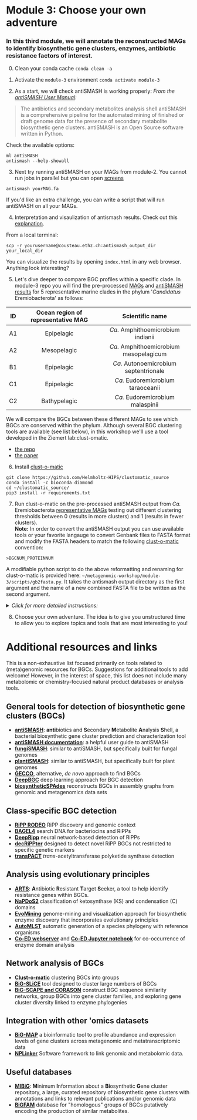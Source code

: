 # Module 3: Choose your own adventure

### In this third module, we will annotate the reconstructed MAGs to identify biosynthetic gene clusters, enzymes, antibiotic resistance factors of interest. 

0. Clean your conda cache
```conda clean -a```

1. Activate the ```module-3``` environment
```conda activate module-3```

2. As a start, we will check antiSMASH is working properly:
*From the [antiSMASH User Manual](https://docs.antismash.secondarymetabolites.org/#):*

>The antibiotics and secondary metabolites analysis shell antiSMASH is a comprehensive pipeline for the automated mining of finished or draft genome data for the presence of secondary metabolite biosynthetic gene clusters. antiSMASH is an Open Source software written in Python.

Check the available options:
```
ml antiSMASH
antismash --help-showall 
```
3. Next try running antiSMASH on your MAGs from module-2. You cannot run jobs in parallel but you can open [screens](https://kb.iu.edu/d/acuy)
```
antismash yourMAG.fa
```
If you'd like an extra challenge, you can write a script that will run antiSMASH on all your MAGs.

4. Interpretation and visaulization of antismash results. Check out this [explanation](https://docs.antismash.secondarymetabolites.org/understanding_output/). 

From a local terminal:
```
scp -r yourusername@cousteau.ethz.ch:antismash_output_dir your_local_dir
```
You can visualize the results by opening ```index.html``` in any web browser. Anything look interesting? 

5. Let's dive deeper to compare BGC profiles within a specific clade. In module-3 repo you will find the pre-processed [MAGs](https://github.com/applied-meta-omics-ethz-2023/metagenomics-workshop/tree/main/module-3/data/eremio_rep_mags) and [antiSMASH results](https://github.com/applied-meta-omics-ethz-2023/metagenomics-workshop/tree/main/module-3/data/eremio_antismash_gbk_output/) for 5 representative marine clades in the phylum '*Candidatus* Eremiobacterota' as follows:

|ID|Ocean region of representative MAG|Scientific name|
|:---:|:------------:|:----------:|
|A1|Epipelagic|*Ca.* Amphithoemicrobium indianii|
|A2|Mesopelagic|*Ca.* Amphithoemicrobium mesopelagicum|
|B1|Epipelagic|*Ca.* Autonoemicrobium septentrionale|
|C1|Epipelagic|*Ca.* Eudoremicrobium taraoceanii|
|C2|Bathypelagic|*Ca.* Eudoremicrobium malaspinii|

We will compare the BGCs between these different MAGs to see which BGCs are conserved within the phylum. Although several BGC clustering tools are available (see list below), in this workshop we'll use a tool developed in the Ziemert lab:clust-omatic.

* [the repo](https://github.com/Helmholtz-HIPS/clustomatic_source)
* [the paper](https://www.nature.com/articles/s41564-022-01110-2)

6. Install [clust-o-matic](https://github.com/Helmholtz-HIPS/clustomatic_source)
```
git clone https://github.com/Helmholtz-HIPS/clustomatic_source
conda install -c bioconda diamond
cd ~/clustomatic_source/
pip3 install -r requirements.txt
```

7. Run clust-o-matic on the pre-processed antiSMASH output from *Ca.* Eremiobacterota [representative MAGs](https://github.com/applied-meta-omics-ethz-2023/metagenomics-workshop/tree/main/module-3/data/eremio_antismash_gbk_output/)  testing out different clustering thresholds between 0 (results in more clusters) and 1 (results in fewer clusters). <br>
**Note:** In order to convert the antiSMASH output you can use available tools or your favorite langauge to convert Genbank files to FASTA format and modify the FASTA headers to match the following [clust-o-matic](https://github.com/Helmholtz-HIPS/clustomatic_source) convention: 
```
>BGCNUM_PROTEINNUM
```
A modifiable python script to do the above reformatting and renaming for clust-o-matic is provided here: ```~/metagenomic-workshop/module-3/scripts/gb2fasta.py```. It takes the antismash output directory as the first argument and the name of a new combined FASTA file to be written as the second argument.

<details>
<summary><i>Click for more detailed instructions:</I></summary>
 
From your user directory when you login: <br>
 
```
git clone https://github.com/applied-meta-omics-ethz-2023/metagenomics-workshop.git
cd ~/metagenomics-workshop/module-3/
python3 scripts/gb2fasta.py data/eremio_antismash_gbk_output/ ~/clustomatic_source/gb2fasta_output.fasta
cd ~/clustomatic_source/
python3 clustomatic.py gb2fasta_output.fasta 0.95 > clustomatic_output.txt
less clustomatic_output.txt
```  
On your local terminal: <br>
```
scp -r yourusername@cousteau.ethz.ch:clustomatic_source/clustomatic_output.txt your_local_dir
```
Open the file in your preferred program and visualize results e.g., as a heatmap.
</details>

8. Choose your own adventure. The idea is to give you unstructured time to allow you to explore topics and tools that are most interesting to you!

# Additional resources and links
This is a non-exhaustive list focused primarily on tools related to (meta)genomic resources for BGCs. Suggestions for additional tools to add welcome! However, in the interest of space, this list does not include many metabolomic or chemistry-focused natural product databases or analysis tools. 

## General tools for detection of biosynthetic gene clusters (BGCs)
- **[antiSMASH](https://antismash.secondarymetabolites.org/#!/start)**: **anti**biotics and **S**econdary **M**etabolite **A**nalysis **S**hell, a bacterial biosynthetic gene cluster prediction and characterization tool
- **[antiSMASH documentation](https://docs.antismash.secondarymetabolites.org/)**: a helpful user guide to antiSMASH
- **[fungiSMASH](https://fungismash.secondarymetabolites.org/#!/start)**: similar to antiSMASH, but specifically built for fungal genomes
- **[plantiSMASH](http://plantismash.secondarymetabolites.org/)**: similar to antiSMASH, but specifically built for plant genomes
- **[GECCO](https://gecco.embl.de)**, alternative, *de novo* approach to find BGCs 
- **[DeepBGC](https://github.com/Merck/deepbgc)** deep learning approach for BGC detection
- **[biosyntheticSPAdes](https://cab.spbu.ru/software/biosyntheticspades/)** reconstructs BGCs in assembly graphs from genomic and metagenomics data sets

## Class-specific BGC detection
- **[RiPP RODEO](https://ripp.rodeo/index.html)** RiPP discovery and genomic context
- **[BAGEL4](https://github.com/annejong/BAGEL4)** search DNA for bacteriocins and RiPPs
- **[DeepRipp](http://deepripp.magarveylab.ca)** neural network-based detection of RiPPs
- **[decRiPPter](https://github.com/Alexamk/decRiPPter)** designed to detect novel RiPP BGCs not restricted to specific genetic markers
- **[transPACT](https://github.com/chevrm/transPACT)** *trans*-acetyltransferase polyketide synthase detection

## Analysis using evolutionary principles
- **[ARTS](http://arts.ziemertlab.com/)**: **A**ntibiotic **R**esistant **T**arget **S**eeker, a tool to help identify resistance genes within BGCs.
- **[NaPDoS2](https://npdomainseeker.sdsc.edu/napdos2/napdos_home_v2.html)** classification of ketosynthase (KS) and condensation (C) domains 
- **[EvoMining](https://github.com/nselem/EvoMining/wiki)** genome-mining and visualization approach for biosynthetic enzyme discovery that incorporates evolutionary principles
- **[AutoMLST](https://automlst.ziemertlab.com)** automatic generation of a species phylogeny with reference organisms
- **[Co-ED webserver](http://enzyme-analysis.org)** and **[Co-ED Jupyter notebook](https://github.com/tderond/CO-ED)** for co-occurrence of enzyme domain analysis

## Network analysis of BGCs
- **[Clust-o-matic](https://github.com/Helmholtz-HIPS/clustomatic_source)** clustering BGCs into groups
- **[BiG-SLiCE](https://github.com/medema-group/bigslice)**  tool designed to cluster large numbers of BGCs
- **[BiG-SCAPE and CORASON](https://bigscape-corason.secondarymetabolites.org/index.html)** construct BGC sequence similarity networks, group BGCs into gene cluster families, and exploring gene cluster diversity linked to enzyme phylogenies

## Integration with other 'omics datasets 
- **[BiG-MAP](https://github.com/medema-group/BiG-MAP)** a bioinformatic tool to profile abundance and expression levels of gene clusters across metagenomic and metatranscriptomic data
- **[NPLinker](https://journals.plos.org/ploscompbiol/article?id=10.1371/journal.pcbi.1008920)** Software framework to link genomic and metabolomic data.

## Useful databases
- **[MIBiG](https://mibig.secondarymetabolites.org/)**: **M**inimum **I**nformation about a **Bi**osynthetic **G**ene cluster repository, a large, curated repository of biosynthetic gene clusters with annotations and links to relevant publications and/or genomic data
- **[BiGFAM](https://bigfam.bioinformatics.nl/home)** database for "homologous" groups of BGCs putatively encoding the production of similar metabolites.

